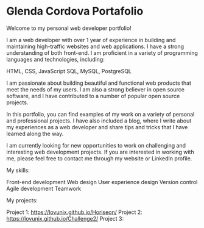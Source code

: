 # Glenda Cordova Portafolio

Welcome to my personal web developer portfolio!

I am a web developer with over 1 year of experience in building and maintaining high-traffic websites and web applications. I have a strong understanding of both front-end. I am proficient in a variety of programming languages and technologies, including:

HTML, CSS, JavaScript
SQL, MySQL, PostgreSQL

I am passionate about building beautiful and functional web products that meet the needs of my users. I am also a strong believer in open source software, and I have contributed to a number of popular open source projects.

In this portfolio, you can find examples of my work on a variety of personal and professional projects. I have also included a blog, where I write about my experiences as a web developer and share tips and tricks that I have learned along the way.

I am currently looking for new opportunities to work on challenging and interesting web development projects. If you are interested in working with me, please feel free to contact me through my website or LinkedIn profile.

My skills:

Front-end development
Web design
User experience design
Version control
Agile development
Teamwork

My projects:

Project 1: https://lovunix.github.io/Horiseon/
Project 2: https://lovunix.github.io/Challenge2/
Project 3: 
